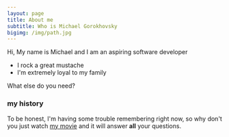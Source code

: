 ```yaml
---
layout: page
title: About me
subtitle: Who is Michael Gorokhovsky
bigimg: /img/path.jpg
---
```


Hi, My name is Michael and I am an aspiring software developer

- I rock a great mustache
- I'm extremely loyal to my family

What else do you need?

### my history

To be honest, I'm having some trouble remembering right now, so why don't you just watch [my movie](http://en.wikipedia.org/wiki/The_Princess_Bride_%28film%29) and it will answer **all** your questions.

